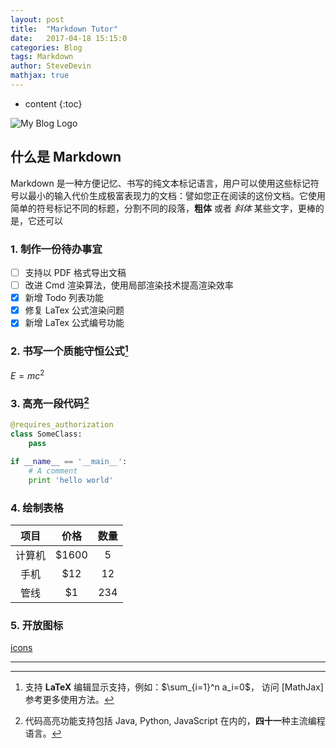 ```yaml
---
layout: post
title:  "Markdown Tutor"
date:   2017-04-18 15:15:0
categories: Blog
tags: Markdown
author: SteveDevin
mathjax: true
---
```

* content
{:toc}

![My Blog Logo](http://oolw4u9nj.bkt.clouddn.com/Head.png)


## 什么是 Markdown

Markdown 是一种方便记忆、书写的纯文本标记语言，用户可以使用这些标记符号以最小的输入代价生成极富表现力的文档：譬如您正在阅读的这份文档。它使用简单的符号标记不同的标题，分割不同的段落，**粗体** 或者 *斜体* 某些文字，更棒的是，它还可以





### 1. 制作一份待办事宜

- [ ] 支持以 PDF 格式导出文稿
- [ ] 改进 Cmd 渲染算法，使用局部渲染技术提高渲染效率
- [x] 新增 Todo 列表功能
- [x] 修复 LaTex 公式渲染问题
- [x] 新增 LaTex 公式编号功能

### 2. 书写一个质能守恒公式[^LaTeX]

$E=mc^2$

### 3. 高亮一段代码[^code]

```python
@requires_authorization
class SomeClass:
    pass

if __name__ == '__main__':
    # A comment
    print 'hello world'
```

### 4. 绘制表格

|项目|价格|数量|
|:---:|:---:|:---:|
|计算机|\$1600|5|
|手机 |\$12|12|
|管线 |\$1|234|

### 5. 开放图标
[icons](http://fortawesome.github.io/Font-Awesome/3.2.1/icons/)

---

[^LaTeX]: 支持 **LaTeX** 编辑显示支持，例如：$\sum_{i=1}^n a_i=0$， 访问 [MathJax] 参考更多使用方法。

[^code]: 代码高亮功能支持包括 Java, Python, JavaScript 在内的，**四十一**种主流编程语言。


